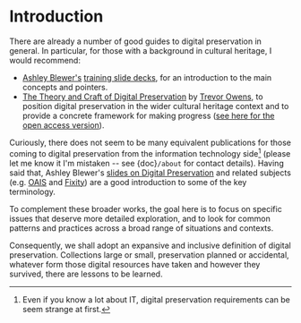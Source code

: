 # Introduction

There are already a number of good guides to digital preservation in general. In particular, for those with a background in cultural heritage, I would recommend:

- [Ashley Blewer's](https://ashleyblewer.com/) [training slide decks](https://training.ashleyblewer.com/), for an introduction to the main concepts and pointers.
- [The Theory and Craft of Digital Preservation](https://jhupbooks.press.jhu.edu/title/theory-and-craft-digital-preservation) by [Trevor Owens](http://www.trevorowens.org/), to position digital preservation in the wider cultural heritage context and to provide a concrete framework for making progress ([see here for the open access version](https://osf.io/preprints/lissa/5cpjt/)).

Curiously, there does not seem to be many equivalent publications for those coming to digital preservation from the information technology side[^it] (please let me know it I'm mistaken -- see {doc}`/about` for contact details). Having said that, Ashley Blewer's [slides on Digital Preservation](https://training.ashleyblewer.com/presentations/digital-preservation.html#2) and related subjects (e.g. [OAIS](https://training.ashleyblewer.com/presentations/oais.html#2) and [Fixity](https://training.ashleyblewer.com/presentations/fixity.html#2)) are a good introduction to some of the key terminology.

To complement these broader works, the goal here is to focus on specific issues that deserve more detailed exploration, and to look for common patterns and practices across a broad range of situations and contexts. 

Consequently, we shall adopt an expansive and inclusive definition of digital preservation.  Collections large or small, preservation planned or accidental, whatever form those digital resources have taken and however they survived, there are lessons to be learned.

[^it]: Even if you know a lot about IT, digital preservation requirements can be seem strange at first.
